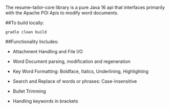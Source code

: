 The resume-tailor-core library is a pure Java 16 api that interfaces primarily with the Apache POI Apis to modify word documents. 


##To build locally:
	
	gradle clean build

##Functionality Includes:

- Attachment Handling  and File I/O

- Word Document parsing, modification and regeneration

- Key Word Formatting: Boldface, Italics, Underlining, Highlighting

- Search and Replace of words or phrases: Case-Insensitive

- Bullet Trimming

- Handling keywords in brackets

